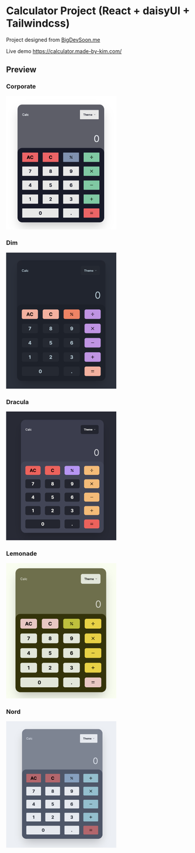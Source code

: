 # Calculator Project (React + daisyUI + Tailwindcss)

Project designed from [BigDevSoon.me](https://bigdevsoon.me/)

Live demo https://calculator.made-by-kim.com/

## Preview

### Corporate

<img src="./previews/corporate.png" alt="corporate" width="300"/>

### Dim

<img src="./previews/dim.png" alt="dim" width="300"/>

### Dracula

<img src="./previews/dracula.png" alt="dracula" width="300"/>

### Lemonade

<img src="./previews/lemonade.png" alt="lemonade" width="300"/>

### Nord

<img src="./previews/nord.png" alt="nord" width="300"/>

